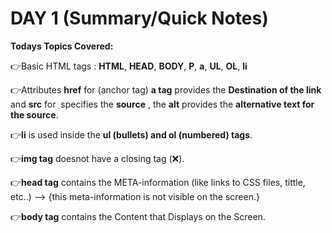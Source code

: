 # DAY 1  (Summary/Quick Notes)

__Todays Topics Covered:__

👉Basic HTML tags : **HTML**, **HEAD**, **BODY**, **P**, **a**, **UL**, **OL**, **li** 

👉Attributes **href** for (anchor tag) **a tag** provides the **Destination of the link** and **src** for **<img>** specifies the **source** , the **alt** provides the **alternative text for the source**.

👉**li** is used inside the **ul (bullets) and ol (numbered) tags**.

👉**img tag** doesnot have a closing tag (❌).
 
👉**head tag** contains the META-information (like links to CSS files, tittle, etc..) --> {this meta-information is not visible on the screen.}

👉**body tag** contains the Content that Displays on the Screen.
